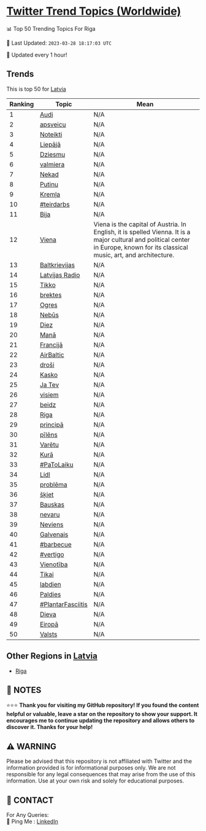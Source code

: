 [Twitter Trend Topics (Worldwide)](https://github.com/ErcinDedeoglu/Twitter-Trend-Topics)
==========


📊 Top 50 Trending Topics For Riga

📆 Last Updated: `2023-03-28 18:17:03 UTC`

🔧 Updated every 1 hour!


## Trends

This is top 50 for [Latvia](</Latvia>)

| Ranking | Topic | Mean |
| ------- | ------------ | ------------ |
| 1 | [Audi](http://twitter.com/search?q=Audi) | N/A |
| 2 | [apsveicu](http://twitter.com/search?q=apsveicu) | N/A |
| 3 | [Noteikti](http://twitter.com/search?q=Noteikti) | N/A |
| 4 | [Liepājā](http://twitter.com/search?q=Liep%c4%81j%c4%81) | N/A |
| 5 | [Dziesmu](http://twitter.com/search?q=Dziesmu) | N/A |
| 6 | [valmiera](http://twitter.com/search?q=valmiera) | N/A |
| 7 | [Nekad](http://twitter.com/search?q=Nekad) | N/A |
| 8 | [Putinu](http://twitter.com/search?q=Putinu) | N/A |
| 9 | [Kremļa](http://twitter.com/search?q=Krem%c4%bca) | N/A |
| 10 | [#teirdarbs](http://twitter.com/search?q=%23teirdarbs) | N/A |
| 11 | [Bija](http://twitter.com/search?q=Bija) | N/A |
| 12 | [Viena](http://twitter.com/search?q=Viena) | Viena is the capital of Austria. In English, it is spelled Vienna. It is a major cultural and political center in Europe, known for its classical music, art, and architecture. |
| 13 | [Baltkrievijas](http://twitter.com/search?q=Baltkrievijas) | N/A |
| 14 | [Latvijas Radio](http://twitter.com/search?q=Latvijas+Radio) | N/A |
| 15 | [Tikko](http://twitter.com/search?q=Tikko) | N/A |
| 16 | [brektes](http://twitter.com/search?q=brektes) | N/A |
| 17 | [Ogres](http://twitter.com/search?q=Ogres) | N/A |
| 18 | [Nebūs](http://twitter.com/search?q=Neb%c5%abs) | N/A |
| 19 | [Diez](http://twitter.com/search?q=Diez) | N/A |
| 20 | [Manā](http://twitter.com/search?q=Man%c4%81) | N/A |
| 21 | [Francijā](http://twitter.com/search?q=Francij%c4%81) | N/A |
| 22 | [AirBaltic](http://twitter.com/search?q=AirBaltic) | N/A |
| 23 | [droši](http://twitter.com/search?q=dro%c5%a1i) | N/A |
| 24 | [Kasko](http://twitter.com/search?q=Kasko) | N/A |
| 25 | [Ja Tev](http://twitter.com/search?q=Ja+Tev) | N/A |
| 26 | [visiem](http://twitter.com/search?q=visiem) | N/A |
| 27 | [beidz](http://twitter.com/search?q=beidz) | N/A |
| 28 | [Riga](http://twitter.com/search?q=Riga) | N/A |
| 29 | [principā](http://twitter.com/search?q=princip%c4%81) | N/A |
| 30 | [pīlēns](http://twitter.com/search?q=p%c4%abl%c4%93ns) | N/A |
| 31 | [Varētu](http://twitter.com/search?q=Var%c4%93tu) | N/A |
| 32 | [Kurā](http://twitter.com/search?q=Kur%c4%81) | N/A |
| 33 | [#PaToLaiku](http://twitter.com/search?q=%23PaToLaiku) | N/A |
| 34 | [Lidl](http://twitter.com/search?q=Lidl) | N/A |
| 35 | [problēma](http://twitter.com/search?q=probl%c4%93ma) | N/A |
| 36 | [šķiet](http://twitter.com/search?q=%c5%a1%c4%b7iet) | N/A |
| 37 | [Bauskas](http://twitter.com/search?q=Bauskas) | N/A |
| 38 | [nevaru](http://twitter.com/search?q=nevaru) | N/A |
| 39 | [Neviens](http://twitter.com/search?q=Neviens) | N/A |
| 40 | [Galvenais](http://twitter.com/search?q=Galvenais) | N/A |
| 41 | [#barbecue](http://twitter.com/search?q=%23barbecue) | N/A |
| 42 | [#vertigo](http://twitter.com/search?q=%23vertigo) | N/A |
| 43 | [Vienotība](http://twitter.com/search?q=Vienot%c4%abba) | N/A |
| 44 | [Tikai](http://twitter.com/search?q=Tikai) | N/A |
| 45 | [labdien](http://twitter.com/search?q=labdien) | N/A |
| 46 | [Paldies](http://twitter.com/search?q=Paldies) | N/A |
| 47 | [#PlantarFasciitis](http://twitter.com/search?q=%23PlantarFasciitis) | N/A |
| 48 | [Dieva](http://twitter.com/search?q=Dieva) | N/A |
| 49 | [Eiropā](http://twitter.com/search?q=Eirop%c4%81) | N/A |
| 50 | [Valsts](http://twitter.com/search?q=Valsts) | N/A |



## Other Regions in [Latvia](</Latvia>)

* [Riga](</Latvia/Riga.md>)



## 📝 NOTES

⭐⭐⭐ **Thank you for visiting my GitHub repository! If you found the content helpful or valuable, leave a star on the repository to show your support. It encourages me to continue updating the repository and allows others to discover it. Thanks for your help!**


## ⚠️ WARNING

Please be advised that this repository is not affiliated with Twitter and the information provided is for informational purposes only. We are not responsible for any legal consequences that may arise from the use of this information. Use at your own risk and solely for educational purposes.


## 📨 CONTACT

 For Any Queries:  
            🏓 Ping Me : [LinkedIn](https://www.linkedin.com/in/ercindedeoglu/)
